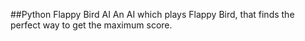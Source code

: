 ##Python Flappy Bird AI
An AI which plays Flappy Bird, that finds the perfect way to get the maximum score.
